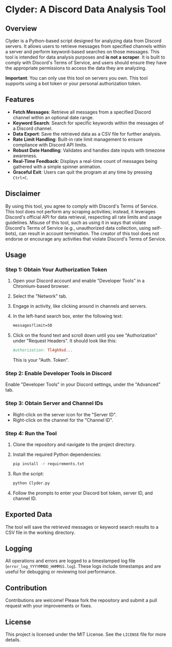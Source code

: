 # Clyder: A Discord Data Analysis Tool

## Overview

Clyder is a Python-based script designed for analyzing data from Discord servers. It allows users to retrieve messages from specified channels within a server and perform keyword-based searches on those messages. This tool is intended for data analysis purposes and **is not a scraper**. It is built to comply with Discord's Terms of Service, and users should ensure they have the appropriate permissions to access the data they are analyzing.

**Important**: You can only use this tool on servers you own. This tool supports using a bot token or your personal authorization token.

## Features

- **Fetch Messages**: Retrieve all messages from a specified Discord channel within an optional date range.
- **Keyword Search**: Search for specific keywords within the messages of a Discord channel.
- **Data Export**: Save the retrieved data as a CSV file for further analysis.
- **Rate Limit Handling**: Built-in rate limit management to ensure compliance with Discord API limits.
- **Robust Date Handling**: Validates and handles date inputs with timezone awareness.
- **Real-Time Feedback**: Displays a real-time count of messages being gathered with a simple spinner animation.
- **Graceful Exit**: Users can quit the program at any time by pressing `Ctrl+C`.

## Disclaimer

By using this tool, you agree to comply with Discord's Terms of Service. This tool does not perform any scraping activities; instead, it leverages Discord's official API for data retrieval, respecting all rate limits and usage guidelines. Misuse of this tool, such as using it in ways that violate Discord's Terms of Service (e.g., unauthorized data collection, using self-bots), can result in account termination. The creator of this tool does not endorse or encourage any activities that violate Discord's Terms of Service.

## Usage

### Step 1: Obtain Your Authorization Token

1. Open your Discord account and enable "Developer Tools" in a Chromium-based browser.
2. Select the "Network" tab.
3. Engage in activity, like clicking around in channels and servers.
4. In the left-hand search box, enter the following text:

    ```bash
    messages?limit=50
    ```

5. Click on the found text and scroll down until you see "Authorization" under "Request Headers". It should look like this:

    ```makefile
    Authorization: Tl4gh9sd...
    ```

    This is your "Auth. Token".

### Step 2: Enable Developer Tools in Discord

Enable "Developer Tools" in your Discord settings, under the "Advanced" tab.

### Step 3: Obtain Server and Channel IDs

- Right-click on the server icon for the "Server ID".
- Right-click on the channel for the "Channel ID".

### Step 4: Run the Tool

1. Clone the repository and navigate to the project directory.
2. Install the required Python dependencies:

    ```bash
    pip install -r requirements.txt
    ```

3. Run the script:

    ```bash
    python Clyder.py
    ```

4. Follow the prompts to enter your Discord bot token, server ID, and channel ID.

## Exported Data

The tool will save the retrieved messages or keyword search results to a CSV file in the working directory.

## Logging

All operations and errors are logged to a timestamped log file (`error_log_YYYYMMDD_HHMMSS.log`). These logs include timestamps and are useful for debugging or reviewing tool performance.

## Contribution

Contributions are welcome! Please fork the repository and submit a pull request with your improvements or fixes.

## License

This project is licensed under the MIT License. See the `LICENSE` file for more details.
